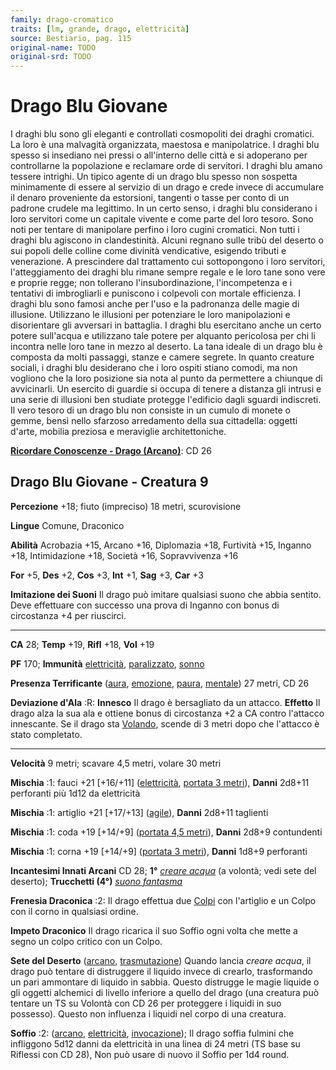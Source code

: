 ```yaml
---
family: drago-cromatico
traits: [lm, grande, drago, elettricità]
source: Bestiario, pag. 115
original-name: TODO
original-srd: TODO
---
```


# Drago Blu Giovane

I draghi blu sono gli eleganti e controllati cosmopoliti dei draghi cromatici.
La loro è una malvagità organizzata, maestosa e manipolatrice. I draghi blu
spesso si insediano nei pressi o all'interno delle città e si adoperano per
controllarne la popolazione e reclamare orde di servitori. I draghi blu amano
tessere intrighi. Un tipico agente di un drago blu spesso non sospetta
minimamente di essere al servizio di un drago e crede invece di accumulare il
denaro proveniente da estorsioni, tangenti o tasse per conto di un padrone
crudele ma legittimo. In un certo senso, i draghi blu considerano i loro
servitori come un capitale vivente e come parte del loro tesoro. Sono noti per
tentare di manipolare perfino i loro cugini cromatici. Non tutti i draghi blu
agiscono in clandestinità. Alcuni regnano sulle tribù del deserto o sui popoli
delle colline come divinità vendicative, esigendo tributi e venerazione. A
prescindere dal trattamento cui sottopongono i loro servitori, l'atteggiamento
dei draghi blu rimane sempre regale e le loro tane sono vere e proprie regge;
non tollerano l'insubordinazione, l'incompetenza e i tentativi di imbrogliarli e
puniscono i colpevoli con mortale efficienza. I draghi blu sono famosi anche per
l'uso e la padronanza delle magie di illusione. Utilizzano le illusioni per
potenziare le loro manipolazioni e disorientare gli avversari in battaglia. I
draghi blu esercitano anche un certo potere sull'acqua e utilizzano tale potere
per alquanto pericolosa per chi li incontra nelle loro tane in mezzo al deserto.
La tana ideale di un drago blu è composta da molti passaggi, stanze e camere
segrete. In quanto creature sociali, i draghi blu desiderano che i loro ospiti
stiano comodi, ma non vogliono che la loro posizione sia nota al punto da
permettere a chiunque di avvicinarli. Un esercito di guardie si occupa di tenere
a distanza gli intrusi e una serie di illusioni ben studiate protegge l'edificio
dagli sguardi indiscreti. Il vero tesoro di un drago blu non consiste in un
cumulo di monete o gemme, bensì nello sfarzoso arredamento della sua cittadella:
oggetti d'arte, mobilia preziosa e meraviglie architettoniche.

**[Ricordare Conoscenze - Drago (Arcano)](/azioni/abilita/ricordare-conoscenze)**:
CD 26

## Drago Blu Giovane - Creatura 9

**Percezione** +18; fiuto (impreciso) 18 metri, scurovisione

**Lingue** Comune, Draconico

**Abilità** Acrobazia +15, Arcano +16, Diplomazia +18, Furtività +15, Inganno
+18, Intimidazione +18, Società +16, Sopravvivenza +16

**For** +5, **Des** +2, **Cos** +3, **Int** +1, **Sag** +3, **Car** +3

**Imitazione dei Suoni** Il drago può imitare qualsiasi suono che abbia sentito.
Deve effettuare con successo una prova di Inganno con bonus di circostanza +4
per riuscirci.

---

**CA** 28; **Temp** +19, **Rifl** +18, **Vol** +19

**PF** 170; **Immunità** [elettricità](/tratti/elettricita),
[paralizzato](/condizioni/paralizzato), [sonno](/tratti/sonno)

**Presenza Terrificante** ([aura](/tratti/aura), [emozione](/tratti/emozione),
[paura](/tratti/paura), [mentale](/tratti/mentale)) 27 metri, CD 26

**Deviazione d'Ala** :R: **Innesco** Il drago è bersagliato da un attacco.
**Effetto** Il drago alza la sua ala e ottiene bonus di circostanza +2 a CA
contro l'attacco innescante. Se il drago sta [Volando](/azioni/volare), scende
di 3 metri dopo che l'attacco è stato completato.

---

**Velocità** 9 metri; scavare 4,5 metri, volare 30 metri

**Mischia** :1: fauci +21 \[+16/+11] ([elettricità](/tratti/elettricita),
[portata 3 metri](/tratti/portata)), **Danni** 2d8+11 perforanti più 1d12 da
elettricità

**Mischia** :1: artiglio +21 \[+17/+13] ([agile](/tratti/agile)), **Danni**
2d8+11 taglienti

**Mischia** :1: coda +19 \[+14/+9] ([portata 4,5 metri](/tratti/portata)),
**Danni** 2d8+9 contundenti

**Mischia** :1: corna +19 \[+14/+9] ([portata 3 metri](/tratti/portata)),
**Danni** 1d8+9 perforanti

**Incantesimi Innati Arcani** CD 28; **1°**
_[creare acqua](/incantesimi/creare-acqua)_ (a volontà; vedi sete del deserto);
**Trucchetti (4°)** _[suono fantasma](/incantesimi/suono-fantasma)_

**Frenesia Draconica** :2: Il drago effettua due [Colpi](/azioni/colpire) con
l'artiglio e un Colpo con il corno in qualsiasi ordine.

**Impeto Draconico** Il drago ricarica il suo Soffio ogni volta che mette a
segno un colpo critico con un Colpo.

**Sete del Deserto** ([arcano](/tratti/arcano),
[trasmutazione](/tratti/trasmutazione)) Quando lancia _creare acqua_, il drago
può tentare di distruggere il liquido invece di crearlo, trasformando un pari
ammontare di liquido in sabbia. Questo distrugge le magie liquide o gli oggetti
alchemici di livello inferiore a quello del drago (una creatura può tentare un
TS su Volontà con CD 26 per proteggere i liquidi in suo possesso). Questo non
influenza i liquidi nel corpo di una creatura.

**Soffio** :2: ([arcano](/tratti/arcano), [elettricità](/tratti/elettricita),
[invocazione](/tratti/invocazione)); Il drago soffia fulmini che infliggono 5d12
danni da elettricità in una linea di 24 metri (TS base su Riflessi con CD 28),
Non può usare di nuovo il Soffio per 1d4 round.
